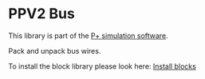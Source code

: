 # PPV2 Bus
This library is part of the [P+ simulation software](https://github.com/Mynogs/PPV2-Simulation-System).

Pack and unpack bus wires.

To install the block library please look here: [Install blocks](https://github.com/Mynogs/PPV2-Simulation-System/blob/master/README.md#install-blocks)
